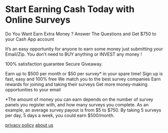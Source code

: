 # Start Earning Cash Today with Online Surveys

Do You Want Earn Extra Money ?
Answer The Questions and Get $750 to your Cash App account

<center><div id="interact-6052867dcfc2f40017b35acc"></div><script>var app_6052867dcfc2f40017b35acc;(function(d, t){var s=d.createElement(t),options={"appId":"6052867dcfc2f40017b35acc","width":"800","height":"800","async":true,"host":"quiz.tryinteract.com","no_cover":true,"redirect_host":true, "footer":"show"};s.src='https://i.tryinteract.com/embed/app.js';s.onload=s.onreadystatechange=function(){var rs=this.readyState;if(rs)if(rs!='complete')if(rs!='loaded')return;try{app_6052867dcfc2f40017b35acc=new InteractApp();app_6052867dcfc2f40017b35acc.initialize(options);app_6052867dcfc2f40017b35acc.display();}catch(e){}};var scr=d.getElementsByTagName(t)[0],par=scr.parentNode;par.insertBefore(s,scr);})(document,'script');</script></center>

It’s an easy opportunity for anyone to earn some money just submitting your Email/Zip. You don’t need to BUY anything or INVEST any money !

100% satisfaction guarantee Secure Giveaway.

Earn up to $500 per month or $50 per survey* in your spare time!
Sign up is fast, easy and 100% free
We match you to the best survey companies
Earn rewards for joining and taking their surveys
Get more money-making opportunities to your email

*The amount of money you can earn depends on the number of survey panels you register with, and how many surveys you complete. As an example, an average survey payout is from $5 to $750. By taking 5 surveys per day, 5 days a week, you could earn $500/month.

[privacy policy](https://insurancereviews911.com/privacy-policy/) [about us](https://insurancereviews911.com/about-us/)

<script async src="https://pagead2.googlesyndication.com/pagead/js/adsbygoogle.js?client=ca-pub-1484049352124144"
     crossorigin="anonymous"></script>
